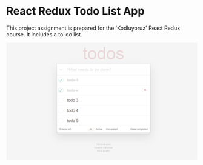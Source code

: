 # React Redux Todo List App

This project assignment is prepared for the 'Kodluyoruz' React Redux course. It includes a to-do list.

![preview](preview.png)